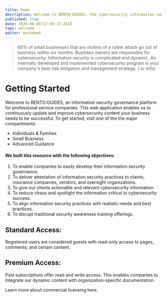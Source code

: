 ```yaml
---
title: Home
description: Welcome to BENTO:GUIDES, the cybersecurity information source for clients and guests.
published: true
date: 2020-08-05T17:58:13.241Z
tags: welcome
editor: markdown
---
```


> 60% of small businesses that are victims of a cyber attack go out of business within six months. Business owners are responsible for cybersecurity. Information security is complicated and dynamic. An internally developed and implemented cybersecurity program is your company's best risk mitigation and management strategy. 
{.is-info}


# Getting Started

Welcome to BENTO:GUIDES, an information security governance platform for professional service companies.  This web application enables us to continuously update and improve cybersecurity content your business needs to be successful.  To get started, visit one of the the major compartments:

- Individuals & Families
- Small Business
- Advanced Guidance 

#### We built this resource with the following objectives:

1. To enable companies to easily develop their information security governance.
1. To deliver attestation of information security practices to clients, insurance companies, vendors, and oversight organizations.
1. To give our clients actionable and relevant cybersecurity information.
1. To reduce chaos and spotlight the information critical to cybersecurity success.
1. To align information security practices with realistic needs and best practices.
1. To disrupt traditional security awareness training offerings.

## Standard Access:

Registered users are considered guests with read-only access to pages, comments, and certain content.  

## Premium Access:

Paid subscriptions offer read and write access. This enables companies to integrate our dynamic content with organization-specific documentation.  

Learn more about commercial licensing here.